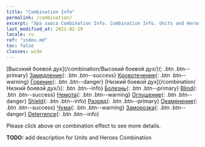 ```yaml
---
title: "Combination Info"
permalink: /combination/
excerpt: "Эра хаоса Combination Info. Combination Info. Units and Heroes Formation."
last_modified_at: 2021-02-19
locale: ru
ref: "index.md"
toc: false
classes: wide
---
```


[Высокий боевой дух](/combination/Высокий боевой дух/){: .btn .btn--primary} [Замедление](/combination/Замедление/){: .btn .btn--success} [Кровотечение](/combination/Кровотечение/){: .btn .btn--warning} [Горение](/combination/Горение/){: .btn .btn--danger} [Низкий боевой дух](/combination/Низкий боевой дух/){: .btn .btn--info} [Болезнь](/combination/Болезнь/){: .btn .btn--primary} [Blind](/combination/Blind/){: .btn .btn--success} [Немота](/combination/Немота/){: .btn .btn--warning} [Оглушение](/combination/Оглушение/){: .btn .btn--danger} [Shield](/combination/Shield/){: .btn .btn--info} [Разряд](/combination/Разряд/){: .btn .btn--primary} [Окаменение](/combination/Окаменение/){: .btn .btn--success} [Чума](/combination/Чума/){: .btn .btn--warning} [Заморозка](/combination/Заморозка/){: .btn .btn--danger} [Deterrence](/combination/Deterrence/){: .btn .btn--info} 



  Please click above on combination effect to see more details.

  **TODO:** add description for Units and Heroes Combination